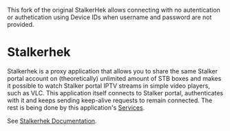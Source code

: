 This fork of the original StalkerHek allows connecting with no autentication or authetication using Device IDs when username and password are not provided.

# Stalkerhek

Stalkerhek is a proxy application that allows you to share the same Stalker portal account on (theoretically) unlimited amount of STB boxes and makes it possible to watch Stalker portal IPTV streams in simple video players, such as VLC. This application itself connects to Stalker portal, authenticates with it and keeps sending keep-alive requests to remain connected. The rest is being done by this application's [Services](https://github.com/CrazeeGhost/stalkerhek/wiki/Services#proxy-service).

See [Stalkerhek Documentation](https://github.com/CrazeeGhost/stalkerhek/wiki).
